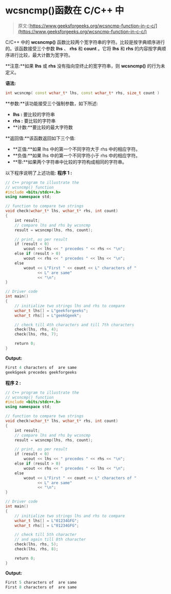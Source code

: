 # wcsncmp()函数在 C/C++ 中

> 原文:[https://www.geeksforgeeks.org/wcsncmp-function-in-c-c/](https://www.geeksforgeeks.org/wcsncmp-function-in-c-c/)

C/C++ 中的 **wcsncmp()** 函数比较两个宽字符串的字符。比较是按字典顺序进行的。该函数接受三个参数 **lhs** 、 **rhs** 和 **count** 。它将 **lhs** 和 **rhs** 的内容按字典顺序进行比较，最大计数为宽字符。

**注意:**如果 **lhs** 或 **rhs** 没有指向空终止的宽字符串，则 **wcsncmp()** 的行为未定义。

**语法:**

```cpp
int wcsncmp( const wchar_t* lhs, const wchar_t* rhs, size_t count )
```

**参数:**该功能接受三个强制参数，如下所述:

*   **lhs :** 要比较的字符串
*   **rhs :** 要比较的字符串
*   **计数:**要比较的最大字符数

**返回值:**该函数返回如下三个值:

*   **正值:**如果 lhs 中的第一个不同字符大于 rhs 中的相应字符。
*   **负值:**如果 lhs 中的第一个不同字符小于 rhs 中的相应字符。
*   **零:**如果两个字符串中比较的字符构成相同的字符串。

以下程序说明了上述功能:
**程序 1 :**

```cpp
// C++ program to illustrate the
// wcsncmp() function
#include <bits/stdc++.h>
using namespace std;

// function to compare two strings
void check(wchar_t* lhs, wchar_t* rhs, int count)
{
    int result;
    // compare lhs and rhs by wcsncmp
    result = wcsncmp(lhs, rhs, count);

    // print, as per result
    if (result < 0)
        wcout << lhs << " precedes " << rhs << "\n";
    else if (result > 0)
        wcout << rhs << " precedes " << lhs << "\n";
    else
        wcout << L"First " << count << L" characters of "
              << L" are same"
              << "\n";
}

// Driver code
int main()
{
    // initialize two strings lhs and rhs to compare
    wchar_t lhs[] = L"geekforgeeks";
    wchar_t rhs[] = L"geekGgeek";

    // check till 4th characters and till 7th characters
    check(lhs, rhs, 4);
    check(lhs, rhs, 7);

    return 0;
}
```

**Output:**

```cpp
First 4 characters of  are same
geekGgeek precedes geekforgeeks

```

**程序 2 :**

```cpp
// C++ program to illustrate the
// wcsncmp() function
#include <bits/stdc++.h>
using namespace std;

// function to compare two strings
void check(wchar_t* lhs, wchar_t* rhs, int count)
{
    int result;
    // compare lhs and rhs by wcsncmp
    result = wcsncmp(lhs, rhs, count);

    // print, as per result
    if (result < 0)
        wcout << lhs << " precedes " << rhs << "\n";
    else if (result > 0)
        wcout << rhs << " precedes " << lhs << "\n";
    else
        wcout << L"First " << count << L" characters of "
              << L" are same"
              << "\n";
}

// Driver code
int main()
{
    // initialize two strings lhs and rhs to compare
    wchar_t lhs[] = L"01234GFG";
    wchar_t rhs[] = L"01234GFG";

    // check till 5th character
    // and again till 8th character
    check(lhs, rhs, 5);
    check(lhs, rhs, 8);

    return 0;
}
```

**Output:**

```cpp
First 5 characters of  are same
First 8 characters of  are same

```